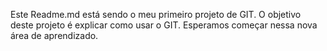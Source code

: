 Este Readme.md está sendo o meu primeiro projeto de GIT.
O objetivo deste projeto é explicar como usar o GIT.
Esperamos começar nessa nova área de aprendizado.